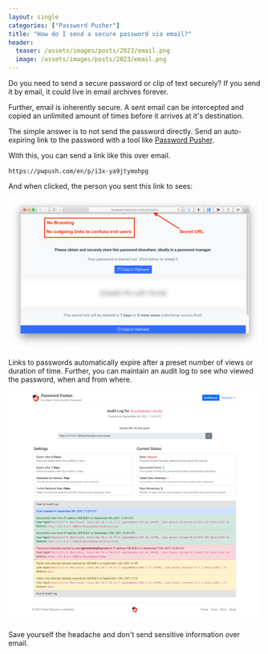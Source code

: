 ```yaml
---
layout: single 
categories: ["Password Pusher"]
title: "How do I send a secure password via email?"
header:
  teaser: /assets/images/posts/2023/email.png
  image: /assets/images/posts/2023/email.png
---
```


Do you need to send a secure password or clip of text securely?  If you send it by email, it could live in email archives forever.

Further, email is inherently secure.  A sent email can be intercepted and copied an unlimited amount of times before it arrives at it's destination.

The simple answer is to not send the password directly.  Send an auto-expiring link to the password with a tool like [Password Pusher](https://pwpush.com).

With this, you can send a link like this over email.

```
https://pwpush.com/en/p/i3x-ya9jtymohpg
```

And when clicked, the person you sent this link to sees:

![](/assets/images/posts/2021/pwpush/pwpush-payload-simple.png)

Links to passwords automatically expire after a preset number of views or duration of time.  Further, you can maintain an audit log to see who viewed the password, when and from where.

![](/assets/images/posts/2021/pwpush/pwpush-audit-log.png)

Save yourself the headache and don't send sensitive information over email.